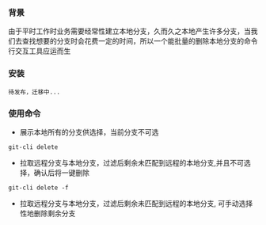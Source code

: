 ### 背景 
由于平时工作时业务需要经常性建立本地分支，久而久之本地产生许多分支，当我们去查找想要的分支时会花费一定的时间，所以一个能批量的删除本地分支的命令行交互工具应运而生
### 安装

```
待发布，迁移中...
```

### 使用命令
- 展示本地所有的分支供选择，当前分支不可选
```
git-cli delete
```

- 拉取远程分支与本地分支，过滤后剩余未匹配到远程的本地分支,并且不可选择，确认后将一键删除

```
git-cli delete -f
```

- 拉取远程分支与本地分支，过滤后剩余未匹配到远程的本地分支, 可手动选择性地删除剩余分支


